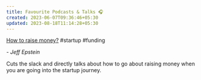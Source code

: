 ```yaml
---
title: Favourite Podcasts & Talks 🎧
created: 2023-06-07T09:36:46+05:30
updated: 2023-08-18T11:14:28+05:30
---
```


[How to raise money?](https://www.youtube.com/watch?v=EoquIYtjM7w) #startup #funding

*- Jeff Epstein*

Cuts the slack and directly talks about how to go about raising money when you are going into the startup journey. 

